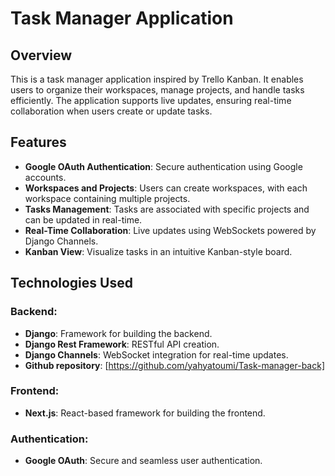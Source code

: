 # Task Manager Application

## Overview

This is a task manager application inspired by Trello Kanban. It enables users to organize their workspaces, manage projects, and handle tasks efficiently. The application supports live updates, ensuring real-time collaboration when users create or update tasks.

## Features

- **Google OAuth Authentication**: Secure authentication using Google accounts.
- **Workspaces and Projects**: Users can create workspaces, with each workspace containing multiple projects.
- **Tasks Management**: Tasks are associated with specific projects and can be updated in real-time.
- **Real-Time Collaboration**: Live updates using WebSockets powered by Django Channels.
- **Kanban View**: Visualize tasks in an intuitive Kanban-style board.

## Technologies Used

### Backend:
- **Django**: Framework for building the backend.
- **Django Rest Framework**: RESTful API creation.
- **Django Channels**: WebSocket integration for real-time updates.
- **Github repository**:  [https://github.com/yahyatoumi/Task-manager-back]

### Frontend:
- **Next.js**: React-based framework for building the frontend.

### Authentication:
- **Google OAuth**: Secure and seamless user authentication.
